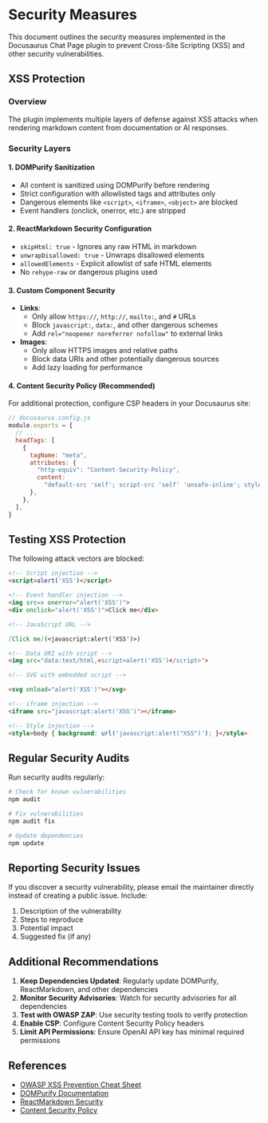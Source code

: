 # Security Measures

This document outlines the security measures implemented in the Docusaurus Chat Page plugin to prevent Cross-Site Scripting (XSS) and other security vulnerabilities.

## XSS Protection

### Overview

The plugin implements multiple layers of defense against XSS attacks when rendering markdown content from documentation or AI responses.

### Security Layers

#### 1. DOMPurify Sanitization

- All content is sanitized using DOMPurify before rendering
- Strict configuration with allowlisted tags and attributes only
- Dangerous elements like `<script>`, `<iframe>`, `<object>` are blocked
- Event handlers (onclick, onerror, etc.) are stripped

#### 2. ReactMarkdown Security Configuration

- `skipHtml: true` - Ignores any raw HTML in markdown
- `unwrapDisallowed: true` - Unwraps disallowed elements
- `allowedElements` - Explicit allowlist of safe HTML elements
- No `rehype-raw` or dangerous plugins used

#### 3. Custom Component Security

- **Links**:
  - Only allow `https://`, `http://`, `mailto:`, and `#` URLs
  - Block `javascript:`, `data:`, and other dangerous schemes
  - Add `rel="noopener noreferrer nofollow"` to external links
- **Images**:
  - Only allow HTTPS images and relative paths
  - Block data URIs and other potentially dangerous sources
  - Add lazy loading for performance

#### 4. Content Security Policy (Recommended)

For additional protection, configure CSP headers in your Docusaurus site:

```javascript
// docusaurus.config.js
module.exports = {
  // ...
  headTags: [
    {
      tagName: "meta",
      attributes: {
        "http-equiv": "Content-Security-Policy",
        content:
          "default-src 'self'; script-src 'self' 'unsafe-inline'; style-src 'self' 'unsafe-inline'; img-src 'self' https: data:; font-src 'self' data:;",
      },
    },
  ],
}
```

## Testing XSS Protection

The following attack vectors are blocked:

```markdown
<!-- Script injection -->
<script>alert('XSS')</script>

<!-- Event handler injection -->
<img src=x onerror="alert('XSS')">
<div onclick="alert('XSS')">Click me</div>

<!-- JavaScript URL -->

[Click me](<javascript:alert('XSS')>)

<!-- Data URI with script -->
<img src="data:text/html,<script>alert('XSS')</script>">

<!-- SVG with embedded script -->

<svg onload="alert('XSS')"></svg>

<!-- iframe injection -->
<iframe src="javascript:alert('XSS')"></iframe>

<!-- Style injection -->
<style>body { background: url('javascript:alert("XSS")'); }</style>
```

## Regular Security Audits

Run security audits regularly:

```bash
# Check for known vulnerabilities
npm audit

# Fix vulnerabilities
npm audit fix

# Update dependencies
npm update
```

## Reporting Security Issues

If you discover a security vulnerability, please email the maintainer directly instead of creating a public issue. Include:

1. Description of the vulnerability
2. Steps to reproduce
3. Potential impact
4. Suggested fix (if any)

## Additional Recommendations

1. **Keep Dependencies Updated**: Regularly update DOMPurify, ReactMarkdown, and other dependencies
2. **Monitor Security Advisories**: Watch for security advisories for all dependencies
3. **Test with OWASP ZAP**: Use security testing tools to verify protection
4. **Enable CSP**: Configure Content Security Policy headers
5. **Limit API Permissions**: Ensure OpenAI API key has minimal required permissions

## References

- [OWASP XSS Prevention Cheat Sheet](https://cheatsheetseries.owasp.org/cheatsheets/Cross_Site_Scripting_Prevention_Cheat_Sheet.html)
- [DOMPurify Documentation](https://github.com/cure53/DOMPurify)
- [ReactMarkdown Security](https://github.com/remarkjs/react-markdown#security)
- [Content Security Policy](https://developer.mozilla.org/en-US/docs/Web/HTTP/CSP)
